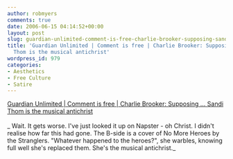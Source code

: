 ```yaml
---
author: robmyers
comments: true
date: 2006-06-15 04:14:52+00:00
layout: post
slug: guardian-unlimited-comment-is-free-charlie-brooker-supposing-sandi-thom-is-the-musical-antichrist
title: 'Guardian Unlimited | Comment is free | Charlie Brooker: Supposing … Sandi
  Thom is the musical antichrist'
wordpress_id: 979
categories:
- Aesthetics
- Free Culture
- Satire
---
```


[Guardian Unlimited | Comment is free | Charlie Brooker: Supposing ... Sandi Thom is the musical antichrist  
](http://www.guardian.co.uk/commentisfree/story/0,,1793785,00.html)  
_ Wait. It gets worse. I've just looked it up on Napster - oh Christ. I didn't realise how far this had gone. The B-side is a cover of No More Heroes by the Stranglers. "Whatever happened to the heroes?", she warbles, knowing full well she's replaced them. She's the musical antichrist._  


